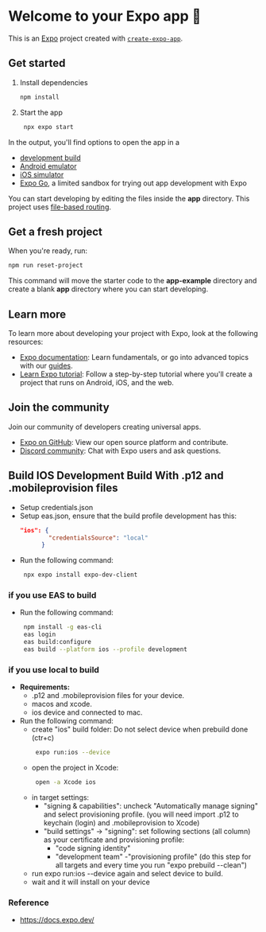 # Welcome to your Expo app 👋

This is an [Expo](https://expo.dev) project created with [
`create-expo-app`](https://www.npmjs.com/package/create-expo-app).

## Get started

1. Install dependencies

   ```bash
   npm install
   ```

2. Start the app

   ```bash
    npx expo start
   ```

In the output, you'll find options to open the app in a

- [development build](https://docs.expo.dev/develop/development-builds/introduction/)
- [Android emulator](https://docs.expo.dev/workflow/android-studio-emulator/)
- [iOS simulator](https://docs.expo.dev/workflow/ios-simulator/)
- [Expo Go](https://expo.dev/go), a limited sandbox for trying out app development with Expo

You can start developing by editing the files inside the **app** directory. This project
uses [file-based routing](https://docs.expo.dev/router/introduction).

## Get a fresh project

When you're ready, run:

```bash
npm run reset-project
```

This command will move the starter code to the **app-example** directory and create a blank **app** directory where you
can start developing.

## Learn more

To learn more about developing your project with Expo, look at the following resources:

- [Expo documentation](https://docs.expo.dev/): Learn fundamentals, or go into advanced topics with
  our [guides](https://docs.expo.dev/guides).
- [Learn Expo tutorial](https://docs.expo.dev/tutorial/introduction/): Follow a step-by-step tutorial where you'll
  create a project that runs on Android, iOS, and the web.

## Join the community

Join our community of developers creating universal apps.

- [Expo on GitHub](https://github.com/expo/expo): View our open source platform and contribute.
- [Discord community](https://chat.expo.dev): Chat with Expo users and ask questions.

## Build IOS Development Build With .p12 and .mobileprovision files

- Setup credentials.json
- Setup eas.json, ensure that the build profile development has this:
   ```json
   "ios": {
           "credentialsSource": "local"
         }
   ```
- Run the following command:
   ```bash
    npx expo install expo-dev-client
   ```  
### if you use EAS to build
- Run the following command:
   ```bash
    npm install -g eas-cli
    eas login
    eas build:configure
    eas build --platform ios --profile development 
   ```
### if you use local to build 
- **Requirements:** 
  - .p12 and .mobileprovision files for your device.
  - macos and xcode.
  - ios device and connected to mac.
- Run the following command:
  - create "ios" build folder: Do not select device when prebuild done (ctr+c)
     ```bash
      expo run:ios --device
     ```
  - open the project in Xcode:
     ```bash
      open -a Xcode ios
     ```
  - in target settings:
    - "signing & capabilities": uncheck "Automatically manage signing" and select provisioning profile.
    (you will need import .p12 to keychain (login) and .mobileprovision to Xcode)
    - "build settings" -> "signing": set following sections (all column) as your certificate and provisioning profile:
      - "code signing identity"
      - "development team" 
      -"provisioning profile" 
      (do this step for all targets and every time you run "expo prebuild --clean")
  - run expo run:ios --device again and select device to build.
  - wait and it will install on your device

### Reference
- https://docs.expo.dev/
   
  